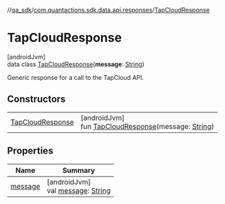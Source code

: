 //[qa_sdk](../../../index.md)/[com.quantactions.sdk.data.api.responses](../index.md)/[TapCloudResponse](index.md)

# TapCloudResponse

[androidJvm]\
data class [TapCloudResponse](index.md)(**message**: [String](https://kotlinlang.org/api/latest/jvm/stdlib/kotlin/-string/index.html))

Generic response for a call to the TapCloud API.

## Constructors

| | |
|---|---|
| [TapCloudResponse](-tap-cloud-response.md) | [androidJvm]<br>fun [TapCloudResponse](-tap-cloud-response.md)(message: [String](https://kotlinlang.org/api/latest/jvm/stdlib/kotlin/-string/index.html)) |

## Properties

| Name | Summary |
|---|---|
| [message](message.md) | [androidJvm]<br>val [message](message.md): [String](https://kotlinlang.org/api/latest/jvm/stdlib/kotlin/-string/index.html) |
